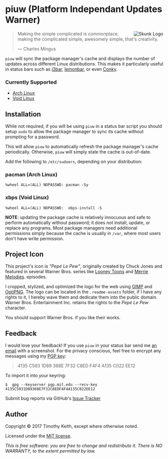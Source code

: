 # piuw (Platform Independant Updates Warner)

<img align="right" alt="Skunk Logo" src="https://raw.githubusercontent.com/keithieopia/piuw/master/.readme-assets/skunk-logo.png">

> Making the simple complicated is commonplace; making the complicated 
> simple, awesomely simple, that's creativity. 
>
> &mdash; Charles Mingus 

`piuw` will sync the package manager's cache and displays the number of 
updates across different Linux distributions. This makes it particularly 
useful in status bars such as [i3bar](https://i3wm.org/i3bar/), 
[lemonbar](https://github.com/LemonBoy/bar), or even [Conky](https://github.com/brndnmtthws/conky).


### Currently Supported
* [Arch Linux](https://www.archlinux.org/)
* [Void Linux](http://www.voidlinux.eu/)


## Installation
While not required, if you will be using `piuw` in a status bar script 
you should setup `sudo` to allow the package manager to sync its cache 
without prompting for a password. 

This will allow `piuw` to automatically refresh the package manager's 
cache periodically. Otherwise, `piuw` will simply state the cache is 
out-of-date.

Add the following to `/etc/sudoers`, depending on your distribution:

### pacman (Arch Linux)
```console
%wheel ALL=(ALL) NOPASSWD: pacman -Sy
```

### xbps (Void Linux)
```console
%wheel ALL=(ALL) NOPASSWD:  xbps-install -S
```

**NOTE**: updating the package cache is relatively innocuous and safe to 
perform automatically without password; it does not install, update, or 
replace any programs. Most package managers need additional permissions 
simply because the cache is usually in `/var`, where most users don't 
have write permission.


## Project Icon
This project's icon is *"Pepé Le Pew"*, originally created by Chuck 
Jones and featured in several  Warner Bros. series like [Looney Toons](https://en.wikipedia.org/wiki/Looney_Tunes) 
and [Merrie Melodies](https://en.wikipedia.org/wiki/Merrie_Melodies).
episodes. 

I cropped, stylized, and optimized the logo for the web using 
[GIMP](https://www.gimp.org/) and [OptiPNG](http://optipng.sourceforge.net/). 
The logo can be located in the `.readme-assets` folder, if I have any 
rights to it, I hereby wave them and dedicate them into the public 
domain. Warner Bros. Entertainment Inc. retains the rights to the 
*Pepé Le Pew* character.

You should support Warner Bros. if you like their works.


## Feedback
I would love your feedback! If you use `piuw` in your status bar send me
[an email](mailto:timothykeith@gmail.com) with a screenshot. For the 
privacy conscious, feel free to encrypt any messages using my 
[PGP key](http://pgp.mit.edu/pks/lookup?op=vindex&fingerprint=on&search=0xF4F4A135C022EE12):

> 4135 C593 1D89 368E 7F32 C8ED F4F4 A135 C022 EE12

To import it into your keyring:
```console
$  gpg --keyserver pgp.mit.edu --recv-key 4135C5931D89368E7F32C8EDF4F4A135C022EE12
```

Submit bug reports via GitHub's [Issue Tracker](https://github.com/keithieopia/piuw/issues)


## Author
Copyright &copy; 2017 Timothy Keith, except where otherwise noted.

Licensed under the [MIT license](https://github.com/keithieopia/piuw/blob/master/LICENSE).

*This is free software: you are free to change and redistribute it. 
There is NO WARRANTY, to the extent permitted by law.*
